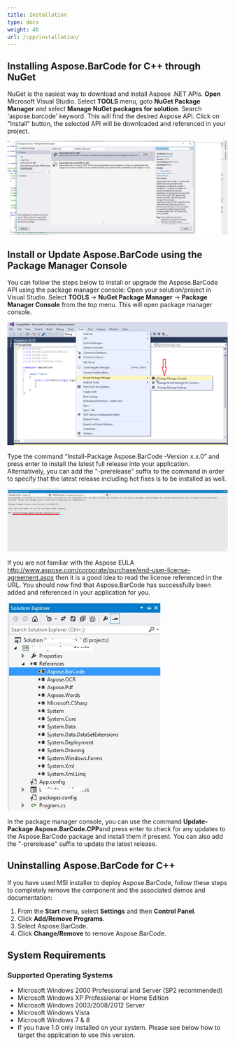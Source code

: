 ```yaml
---
title: Installation
type: docs
weight: 40
url: /cpp/installation/
---
```


## **Installing Aspose.BarCode for C++ through NuGet**
NuGet is the easiest way to download and install Aspose .NET APIs. **Open** Microsoft Visual Studio. Select **TOOLS** menu, goto **NuGet Package Manager** and select **Manage NuGet packages for solution**. Search 'aspose.barcode' keyword. This will find the desired Aspose API. Click on "Install" button, the selected API will be downloaded and referenced in your project.

![todo:image_alt_text](installation_1.jpg)
## **Install or Update Aspose.BarCode using the Package Manager Console**
You can follow the steps below to install or upgrade the Aspose.BarCode API using the package manager console:
Open your solution/project in Visual Studio.
Select **TOOLS** -> **NuGet Package Manager** -> **Package Manager Console** from the top menu. This will open package manager console.

![todo:image_alt_text](installation_2.png)

Type the command “Install-Package Aspose.BarCode -Version x.x.0” and press enter to install the latest full release into your application. Alternatively, you can add the "-prerelease" suffix to the command in order to specify that the latest release including hot fixes is to be installed as well.

![todo:image_alt_text](installation_3.jpg)

If you are not familiar with the Aspose EULA <http://www.aspose.com/corporate/purchase/end-user-license-agreement.aspx> then it is a good idea to read the license referenced in the URL. 
You should now find that Aspose.BarCode has successfully been added and referenced in your application for you.

![todo:image_alt_text](installation_4.jpg)

In the package manager console, you can use the command **Update-Package Aspose.BarCode.CPP**and press enter to check for any updates to the Aspose.BarCode package and install them if present. You can also add the "-prerelease" suffix to update the latest release.
## **Uninstalling Aspose.BarCode for C++**
If you have used MSI installer to deploy Aspose.BarCode, follow these steps to completely remove the component and the associated demos and documentation:

1. From the **Start** menu, select **Settings** and then **Control Panel**.
1. Click **Add/Remove Programs**.
1. Select Aspose.BarCode.
1. Click **Change/Remove** to remove Aspose.BarCode.
## **System Requirements**
### **Supported Operating Systems**
- Microsoft Windows 2000 Professional and Server (SP2 recommended)
- Microsoft Windows XP Professional or Home Edition
- Microsoft Windows 2003/2008/2012 Server
- Microsoft Windows Vista
- Microsoft Windows 7 & 8
- If you have 1.0 only installed on your system. Please see below how to target the application to use this version.
